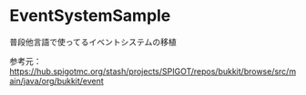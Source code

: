 # EventSystemSample
普段他言語で使ってるイベントシステムの移植

参考元：
  https://hub.spigotmc.org/stash/projects/SPIGOT/repos/bukkit/browse/src/main/java/org/bukkit/event

